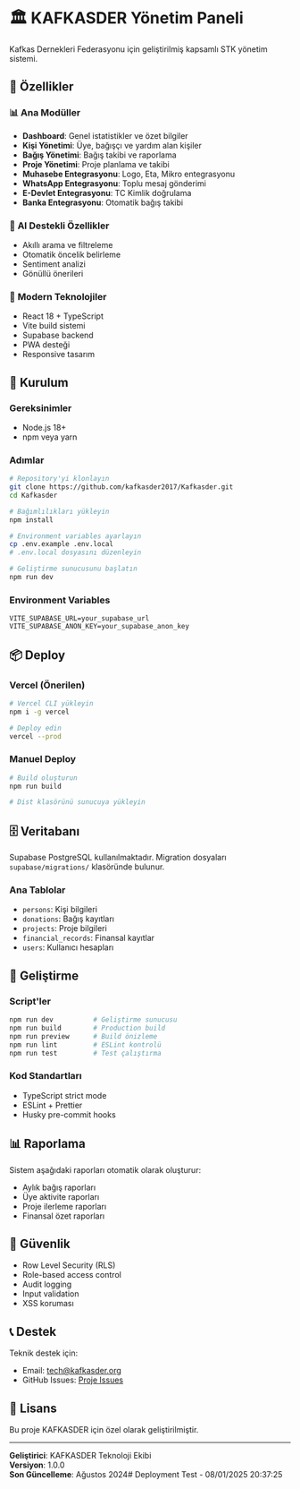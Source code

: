 # 🏛️ KAFKASDER Yönetim Paneli

Kafkas Dernekleri Federasyonu için geliştirilmiş kapsamlı STK yönetim sistemi.

## 🌟 Özellikler

### 📊 **Ana Modüller**
- **Dashboard**: Genel istatistikler ve özet bilgiler
- **Kişi Yönetimi**: Üye, bağışçı ve yardım alan kişiler
- **Bağış Yönetimi**: Bağış takibi ve raporlama
- **Proje Yönetimi**: Proje planlama ve takibi
- **Muhasebe Entegrasyonu**: Logo, Eta, Mikro entegrasyonu
- **WhatsApp Entegrasyonu**: Toplu mesaj gönderimi
- **E-Devlet Entegrasyonu**: TC Kimlik doğrulama
- **Banka Entegrasyonu**: Otomatik bağış takibi

### 🤖 **AI Destekli Özellikler**
- Akıllı arama ve filtreleme
- Otomatik öncelik belirleme
- Sentiment analizi
- Gönüllü önerileri

### 📱 **Modern Teknolojiler**
- React 18 + TypeScript
- Vite build sistemi
- Supabase backend
- PWA desteği
- Responsive tasarım

## 🚀 Kurulum

### Gereksinimler
- Node.js 18+
- npm veya yarn

### Adımlar
```bash
# Repository'yi klonlayın
git clone https://github.com/kafkasder2017/Kafkasder.git
cd Kafkasder

# Bağımlılıkları yükleyin
npm install

# Environment variables ayarlayın
cp .env.example .env.local
# .env.local dosyasını düzenleyin

# Geliştirme sunucusunu başlatın
npm run dev
```

### Environment Variables
```env
VITE_SUPABASE_URL=your_supabase_url
VITE_SUPABASE_ANON_KEY=your_supabase_anon_key
```

## 📦 Deploy

### Vercel (Önerilen)
```bash
# Vercel CLI yükleyin
npm i -g vercel

# Deploy edin
vercel --prod
```

### Manuel Deploy
```bash
# Build oluşturun
npm run build

# Dist klasörünü sunucuya yükleyin
```

## 🗄️ Veritabanı

Supabase PostgreSQL kullanılmaktadır. Migration dosyaları `supabase/migrations/` klasöründe bulunur.

### Ana Tablolar
- `persons`: Kişi bilgileri
- `donations`: Bağış kayıtları
- `projects`: Proje bilgileri
- `financial_records`: Finansal kayıtlar
- `users`: Kullanıcı hesapları

## 🔧 Geliştirme

### Script'ler
```bash
npm run dev          # Geliştirme sunucusu
npm run build        # Production build
npm run preview      # Build önizleme
npm run lint         # ESLint kontrolü
npm run test         # Test çalıştırma
```

### Kod Standartları
- TypeScript strict mode
- ESLint + Prettier
- Husky pre-commit hooks

## 📊 Raporlama

Sistem aşağıdaki raporları otomatik olarak oluşturur:
- Aylık bağış raporları
- Üye aktivite raporları
- Proje ilerleme raporları
- Finansal özet raporları

## 🔐 Güvenlik

- Row Level Security (RLS)
- Role-based access control
- Audit logging
- Input validation
- XSS koruması

## 📞 Destek

Teknik destek için:
- Email: tech@kafkasder.org
- GitHub Issues: [Proje Issues](https://github.com/kafkasder2017/Kafkasder/issues)

## 📄 Lisans

Bu proje KAFKASDER için özel olarak geliştirilmiştir.

---

**Geliştirici**: KAFKASDER Teknoloji Ekibi  
**Versiyon**: 1.0.0  
**Son Güncelleme**: Ağustos 2024#   D e p l o y m e n t   T e s t   -   0 8 / 0 1 / 2 0 2 5   2 0 : 3 7 : 2 5  
 